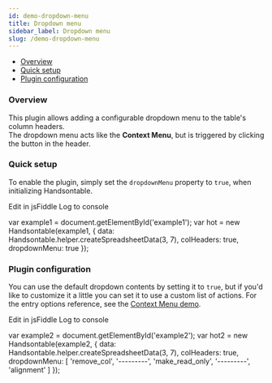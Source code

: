 ```yaml
---
id: demo-dropdown-menu
title: Dropdown menu
sidebar_label: Dropdown menu
slug: /demo-dropdown-menu
---
```


*   [Overview](#overview)
*   [Quick setup](#setup)
*   [Plugin configuration](#config)

### Overview

This plugin allows adding a configurable dropdown menu to the table's column headers.  
The dropdown menu acts like the **Context Menu**, but is triggered by clicking the button in the header.

### Quick setup

To enable the plugin, simply set the `dropdownMenu` property to `true`, when initializing Handsontable.

Edit in jsFiddle Log to console

var example1 = document.getElementById('example1'); var hot = new Handsontable(example1, { data: Handsontable.helper.createSpreadsheetData(3, 7), colHeaders: true, dropdownMenu: true });

### Plugin configuration

You can use the default dropdown contents by setting it to `true`, but if you'd like to customize it a little you can set it to use a custom list of actions. For the entry options reference, see the [Context Menu demo](https://handsontable.com/docs/8.2.0/demo-context-menu.html#page-specific).

Edit in jsFiddle Log to console

var example2 = document.getElementById('example2'); var hot2 = new Handsontable(example2, { data: Handsontable.helper.createSpreadsheetData(3, 7), colHeaders: true, dropdownMenu: \[ 'remove\_col', '---------', 'make\_read\_only', '---------', 'alignment' \] });

